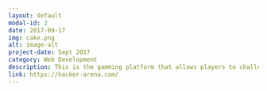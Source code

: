 ```yaml
---
layout: default
modal-id: 2
date: 2017-09-17
img: cake.png
alt: image-alt
project-date: Sept 2017
category: Web Development
description: This is the gamming platform that allows players to challenge each others with coding game. The program features embeded Ace editor for better user experience. Four game modes that can be found in this platform are 'Classic Mode', 'Pair Mode', 'Code Run', and 'Solo Mode'. Google, Facebook and Email OAth flow are built in to allow faster signing up. <h1> Tech Stack: React, Redux, React Router v4, Webpack, Firebase, Nightmare JS, Jest JS. </h1>
link: https://hacker-arena.com/
---
```

